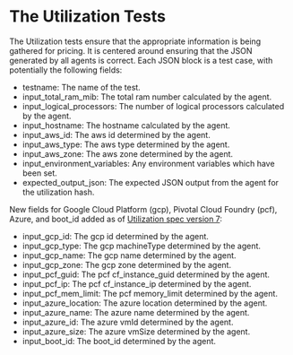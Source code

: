 # The Utilization Tests

The Utilization tests ensure that the appropriate information is being gathered for pricing. It is centered around ensuring that the JSON generated by all agents is correct. Each JSON block is a test case, with potentially the following fields:

  - testname: The name of the test.
  - input_total_ram_mib: The total ram number calculated by the agent.
  - input_logical_processors: The number of logical processors calculated by the agent.
  - input_hostname: The hostname calculated by the agent.
  - input_aws_id: The aws id determined by the agent.
  - input_aws_type: The aws type determined by the agent.
  - input_aws_zone: The aws zone determined by the agent.
  - input_environment_variables: Any environment variables which have been set.
  - expected_output_json: The expected JSON output from the agent for the utilization hash.

New fields for Google Cloud Platform (gcp), Pivotal Cloud Foundry (pcf), Azure, and boot_id added as of [Utilization spec version 7](https://source.datanerd.us/agents/agent-specs/blob/c78cddeaa5fa23dce892b8c6da95b9f900636c35/Utilization.md):
  - input_gcp_id: The gcp id determined by the agent.
  - input_gcp_type: The gcp machineType determined by the agent.
  - input_gcp_name: The gcp name determined by the agent.
  - input_gcp_zone: The gcp zone determined by the agent.
  - input_pcf_guid: The pcf cf_instance_guid determined by the agent.
  - input_pcf_ip: The pcf cf_instance_ip determined by the agent.
  - input_pcf_mem_limit: The pcf memory_limit determined by the agent.
  - input_azure_location: The azure location determined by the agent.
  - input_azure_name: The azure name determined by the agent.
  - input_azure_id: The azure vmId determined by the agent.
  - input_azure_size: The azure vmSize determined by the agent.
  - input_boot_id: The boot_id determined by the agent.
